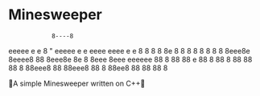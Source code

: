 # Minesweeper

                8----8                               
eeeee  e    e   8    " eeeee  e   e eeee eeee e    e 
8   8  8    8   8e     8   8  8   8 8    8    8    8 
8eee8e 8eeee8   88     8eee8e 8e  8 8eee 8eee eeeeee 
88   8   88     88   e 88   8 88  8 88   88   88   8 
88eee8   88     88eee8 88   8 88ee8 88   88   88   8 
                                                     
                               

🐉A simple Minesweeper written on C++🐉
